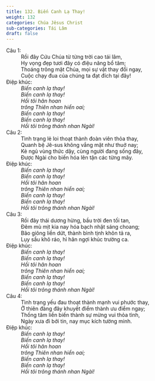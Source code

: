```yaml
---
title: 132. Biến Canh Lạ Thay!
weight: 132
categories: Chúa Jêsus Christ
sub-categories: Tái Lâm
draft: false
---
```

<dl><dt>Câu 1:</dt><dd data-verse="1">Rồi đây Cứu Chúa từ từng trời cao tái lâm, <br/>Hy vọng đẹp tươi đây có điệu năng bổ tâm; <br/>Thoáng trông mặt Chúa, mọi sự vật thay đổi ngay, <br/>Cuộc chạy đua của chúng ta đạt đích tại đây! </dd><dt>Điệp khúc:</dt><dd data-chorus="1"><em>Biến canh lạ thay! <br/>Biến canh lạ thay! <br/>Hồi tôi hân hoan <br/>trông Thiên nhan hiển oai; <br/>Biến canh lạ thay! <br/>Biến canh lạ thay! <br/>Hồi tôi trông thánh nhan Ngài! </em></dd><dt>Câu 2:</dt><dd data-verse="2">Tình trạng lẻ loi thoạt thành đoàn viên thỏa thay, <br/>Quanh bệ Jê-sus không vắng mặt như thuở nay; <br/>Kẻ ngủ vùng thức dậy, cùng người đang sống đây, <br/>Được Ngài cho biến hóa lên tận các từng mây. </dd><dt>Điệp khúc:</dt><dd data-chorus="1"><em>Biến canh lạ thay! <br/>Biến canh lạ thay! <br/>Hồi tôi hân hoan <br/>trông Thiên nhan hiển oai; <br/>Biến canh lạ thay! <br/>Biến canh lạ thay! <br/>Hồi tôi trông thánh nhan Ngài! </em></dd><dt>Câu 3:</dt><dd data-verse="3">Rồi đây thái dương hừng, bầu trời đen tối tan, <br/>Đêm mù mịt kia nay hóa bạch nhật sáng choang; <br/>Bão giông liền dứt, thành bình tịnh khôn tả ra, <br/>Lụy sầu khô ráo, hỉ hân ngợi khúc trường ca. </dd><dt>Điệp khúc:</dt><dd data-chorus="1"><em>Biến canh lạ thay! <br/>Biến canh lạ thay! <br/>Hồi tôi hân hoan <br/>trông Thiên nhan hiển oai; <br/>Biến canh lạ thay! <br/>Biến canh lạ thay! <br/>Hồi tôi trông thánh nhan Ngài! </em></dd><dt>Câu 4:</dt><dd data-verse="4">Tình trạng yếu đau thoạt thành mạnh vui phước thay, <br/>Ở thiên đàng đây khuyết điểm thành ưu điểm ngay; <br/>Thống tâm liền biến thành sự mừng vui thỏa tình, <br/>Ngày xưa đi bởi tin, nay mục kích tường minh. </dd><dt>Điệp khúc:</dt><dd data-chorus="1"><em>Biến canh lạ thay! <br/>Biến canh lạ thay! <br/>Hồi tôi hân hoan <br/>trông Thiên nhan hiển oai; <br/>Biến canh lạ thay! <br/>Biến canh lạ thay! <br/>Hồi tôi trông thánh nhan Ngài! </em></dd></dl>